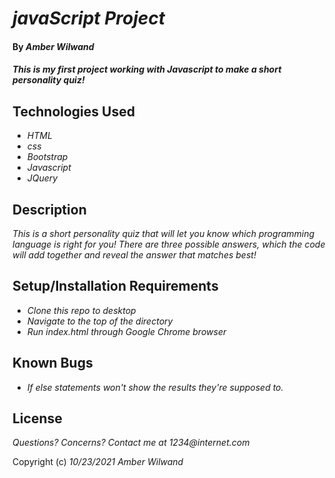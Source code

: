 # _javaScript Project_

#### By _**Amber Wilwand**_

#### _This is my first project working with Javascript to make a short personality quiz!_

## Technologies Used

* _HTML_
* _css_
* _Bootstrap_
* _Javascript_
* _JQuery_

## Description

_This is a short personality quiz that will let you know which programming language is right for you! There are three possible answers, which the code will add together and reveal the answer that matches best!_

## Setup/Installation Requirements

* _Clone this repo to desktop_
* _Navigate to the top of the directory_
* _Run index.html through Google Chrome browser_

## Known Bugs

* _If else statements won't show the results they're supposed to._



## License

_Questions? Concerns? Contact me at 1234@internet.com_

Copyright (c) _10/23/2021_ _Amber Wilwand_